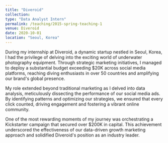 ```yaml
---
title: "Diveroid"
collection: 
type: "Data Analyst Intern"
permalink: /teaching/2015-spring-teaching-1
venue: Diveroid
date: 2020-10-01
location: "Seoul, Korea"
---
```


During my internship at Diveroid, a dynamic startup nestled in Seoul, Korea, I had the privilege of delving into the exciting world of underwater photography equipment. Through strategic marketing initiatives, I managed to deploy a substantial budget exceeding $20K across social media platforms, reaching diving enthusiasts in over 50 countries and amplifying our brand's global presence.

My role extended beyond traditional marketing as I delved into data analysis, meticulously dissecting the performance of our social media ads. By identifying patterns and optimizing our strategies, we ensured that every click counted, driving engagement and fostering a vibrant online community.

One of the most rewarding moments of my journey was orchestrating a Kickstarter campaign that secured over $200K in capital. This achievement underscored the effectiveness of our data-driven growth marketing approach and solidified Diveroid's position as an industry leader.
